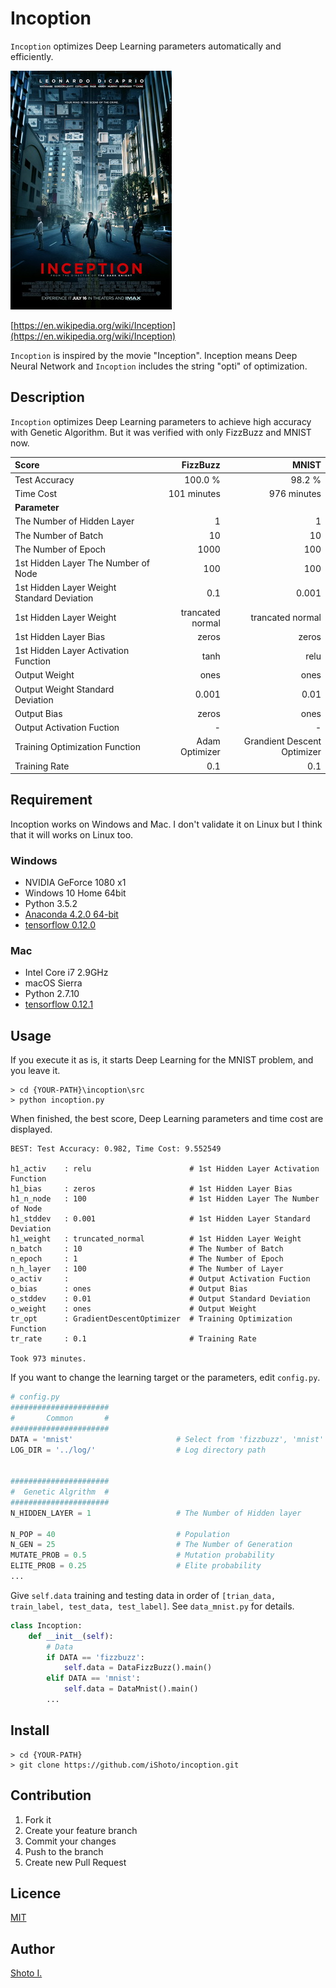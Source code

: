 Incoption
====

`Incoption` optimizes Deep Learning parameters automatically and efficiently.

![pic](inception.jpg)

[https://en.wikipedia.org/wiki/Inception](https://en.wikipedia.org/wiki/Inception)

`Incoption` is inspired by the movie "Inception".
Inception means Deep Neural Network and `Incoption` includes the string "opti" of optimization.


## Description
`Incoption` optimizes Deep Learning parameters to achieve high accuracy with Genetic Algorithm.
But it was verified with only FizzBuzz and MNIST now.

|Score                                      |FizzBuzz         |MNIST                       |
|:------------------------------------------|----------------:|---------------------------:|
|Test Accuracy                              |100.0 %          |98.2 %                      |
|Time Cost                                  |101 minutes      |976 minutes                 |
|**Parameter**                              |                 |                            |
|The Number of Hidden Layer                 |1                |1                           |
|The Number of Batch                        |10               |10                          |
|The Number of Epoch                        |1000             |100                         |
|1st Hidden Layer The Number of Node        |100              |100                         |
|1st Hidden Layer Weight Standard Deviation |0.1              |0.001                       |
|1st Hidden Layer Weight                    |trancated normal |trancated normal            |
|1st Hidden Layer Bias                      |zeros            |zeros                       |
|1st Hidden Layer Activation Function       |tanh             |relu                        |
|Output Weight                              |ones             |ones                        |
|Output Weight Standard Deviation           |0.001            |0.01                        |
|Output Bias                                |zeros            |ones                        |
|Output Activation Fuction                  |-                |-                           |
|Training Optimization Function             |Adam Optimizer   |Grandient Descent Optimizer |
|Training Rate                              |0.1              |0.1                         |


## Requirement
Incoption works on Windows and Mac.
I don't validate it on Linux but I think that it will works on Linux too.

### Windows
- NVIDIA GeForce 1080 x1
- Windows 10 Home 64bit
- Python 3.5.2
- [Anaconda 4.2.0 64-bit](https://www.continuum.io/downloads)
- [tensorflow 0.12.0](https://www.tensorflow.org/get_started/os_setup)

### Mac
- Intel Core i7 2.9GHz
- macOS Sierra
- Python 2.7.10
- [tensorflow 0.12.1](https://www.tensorflow.org/get_started/os_setup)


## Usage
If you execute it as is, it starts Deep Learning for the MNIST problem, and you leave it.

```
> cd {YOUR-PATH}\incoption\src
> python incoption.py
```

When finished, the best score, Deep Learning parameters and time cost are displayed.

```
BEST: Test Accuracy: 0.982, Time Cost: 9.552549

h1_activ    : relu                      # 1st Hidden Layer Activation Function
h1_bias     : zeros                     # 1st Hidden Layer Bias
h1_n_node   : 100                       # 1st Hidden Layer The Number of Node
h1_stddev   : 0.001                     # 1st Hidden Layer Standard Deviation
h1_weight   : truncated_normal          # 1st Hidden Layer Weight
n_batch     : 10                        # The Number of Batch
n_epoch     : 1                         # The Number of Epoch
n_h_layer   : 100                       # The Number of Layer
o_activ     :                           # Output Activation Fuction
o_bias      : ones                      # Output Bias
o_stddev    : 0.01                      # Output Standard Deviation
o_weight    : ones                      # Output Weight
tr_opt      : GradientDescentOptimizer  # Training Optimization Function
tr_rate     : 0.1                       # Training Rate

Took 973 minutes.
```

If you want to change the learning target or the parameters, edit `config.py`.

```python
# config.py
######################
#       Common       #
######################
DATA = 'mnist'                       # Select from 'fizzbuzz', 'mnist'
LOG_DIR = '../log/'                  # Log directory path


######################
#  Genetic Algrithm  #
######################
N_HIDDEN_LAYER = 1                   # The Number of Hidden layer

N_POP = 40                           # Population
N_GEN = 25                           # The Number of Generation
MUTATE_PROB = 0.5                    # Mutation probability
ELITE_PROB = 0.25                    # Elite probability
...
```

Give `self.data` training and testing data in order of `[trian_data, train_label, test_data, test_label]`.
See `data_mnist.py` for details.

```python
class Incoption:
    def __init__(self):
        # Data
        if DATA == 'fizzbuzz':
            self.data = DataFizzBuzz().main()
        elif DATA == 'mnist':
            self.data = DataMnist().main()
        ...
```


## Install
```
> cd {YOUR-PATH}
> git clone https://github.com/iShoto/incoption.git
```


## Contribution
1. Fork it
2. Create your feature branch
3. Commit your changes
4. Push to the branch
5. Create new Pull Request


## Licence
[MIT](https://github.com/iShoto/incoption/blob/master/LICENSE)


## Author
[Shoto I.](https://github.com/iShoto)

